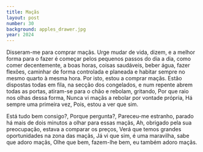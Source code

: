 ```yaml
---
title: Maçãs
layout: post
number: 30
background: apples_drawer.jpg
year: 2024
---
```


Disseram-me para comprar maçãs. Urge mudar de vida, dizem, e a melhor forma para o fazer é começar pelos pequenos passos do dia a dia, como comer decentemente, a boas horas, coisas saudáveis, beber água, fazer flexões, caminhar de forma controlada e planeada e habitar sempre no mesmo quarto à mesma hora. Por isto, estou a comprar maçãs. Estão dispostas todas em fila, na secção dos congelados, e num repente abrem todas as portas, atiram-se para o chão e rebolam, gritando, Por que raio nos olhas dessa forma, Nunca vi maçãs a rebolar por vontade própria, Há sempre uma primeira vez, Pois, estou a ver que sim.

Está tudo bem consigo?, Porque pergunta?, Pareceu-me estranho, parado há mais de dois minutos a olhar para essas maçãs, Ah, obrigado pela sua preocupação, estava a comparar os preços, Verá que temos grandes oportunidades na zona das maçãs, Já vi que sim, é uma maravilha, sabe que adoro maçãs, Olhe que bem, fazem-lhe bem, eu também adoro maçãs.